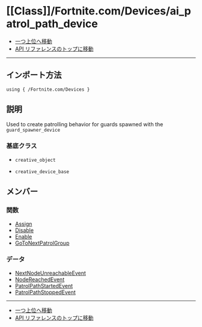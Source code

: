 # [[Class]]/Fortnite.com/Devices/ai_patrol_path_device

- [一つ上位へ移動](../main.md)
- [API リファレンスのトップに移動](../../../main.md)

---

## インポート方法

```verse
using { /Fortnite.com/Devices }
```

## 説明

Used to create patrolling behavior for guards spawned with the `guard_spawner_device`

### 基底クラス

- `creative_object`

- `creative_device_base`

## メンバー

### 関数

- [Assign](./F_Assign/main.md)
- [Disable](./F_Disable/main.md)
- [Enable](./F_Enable/main.md)
- [GoToNextPatrolGroup](./F_GoToNextPatrolGroup/main.md)

### データ

- [NextNodeUnreachableEvent](./D_NextNodeUnreachableEvent/main.md)
- [NodeReachedEvent](./D_NodeReachedEvent/main.md)
- [PatrolPathStartedEvent](./D_PatrolPathStartedEvent/main.md)
- [PatrolPathStoppedEvent](./D_PatrolPathStoppedEvent/main.md)

---

- [一つ上位へ移動](../main.md)
- [API リファレンスのトップに移動](../../../main.md)
